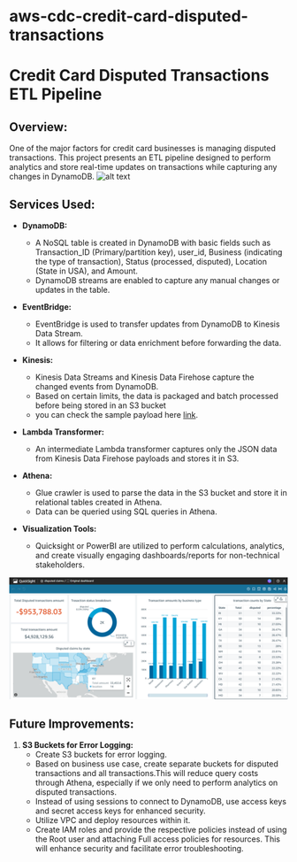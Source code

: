 # aws-cdc-credit-card-disputed-transactions
# Credit Card Disputed Transactions ETL Pipeline

## Overview:

One of the major factors for credit card businesses is managing disputed transactions. This project presents an ETL pipeline designed to perform analytics and store real-time updates on transactions while capturing any changes in DynamoDB.
![alt text]([https://github.com/mihirajgaonkar/aws-cdc-credit-card-data/blob/main/aws%20architecture.png])

## Services Used:

- **DynamoDB:** 
  - A NoSQL table is created in DynamoDB with basic fields such as Transaction_ID (Primary/partition key), user_id, Business (indicating the type of transaction), Status (processed, disputed), Location (State in USA), and Amount.
  - DynamoDB streams are enabled to capture any manual changes or updates in the table.

- **EventBridge:** 
  - EventBridge is used to transfer updates from DynamoDB to Kinesis Data Stream. 
  - It allows for filtering or data enrichment before forwarding the data.

- **Kinesis:** 
  - Kinesis Data Streams and Kinesis Data Firehose capture the changed events from DynamoDB.
  - Based on certain limits, the data is packaged and batch processed before being stored in an S3 bucket
  - you can check the sample payload here [link](https://github.com/mihirajgaonkar/aws-cdc-credit-card-data/blob/main/sample_json.json).

- **Lambda Transformer:** 
  - An intermediate Lambda transformer captures only the JSON data from Kinesis Data Firehose payloads and stores it in S3.

- **Athena:** 
  - Glue crawler is used to parse the data in the S3 bucket and store it in relational tables created in Athena. 
  - Data can be queried using SQL queries in Athena.

- **Visualization Tools:** 
  - Quicksight or PowerBI are utilized to perform calculations, analytics, and create visually engaging dashboards/reports for non-technical stakeholders.

![alt text](https://github.com/mihirajgaonkar/aws-cdc-credit-card-data/blob/main/AWS%20Quicksight.png)

## Future Improvements:

1. **S3 Buckets for Error Logging:**
   - Create S3 buckets for error logging.
   - Based on business use case, create separate buckets for disputed transactions and all transactions.This will reduce query costs through Athena, especially if we only need to perform analytics on disputed transactions.
   - Instead of using sessions to connect to DynamoDB, use access keys and secret access keys for enhanced security.
   - Utilize VPC and deploy resources within it.
   - Create IAM roles and provide the respective policies instead of using the Root user and attaching Full access policies for resources. This will enhance security and facilitate error troubleshooting.
